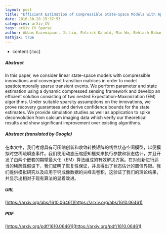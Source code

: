 ```yaml
---
layout: post
title: "Efficient Estimation of Compressible State-Space Models with Application to Calcium Signal Deconvolution"
date: 2016-10-20 15:37:53
categories: arXiv_CV
tags: arXiv_CV Sparse
author: Abbas Kazemipour, Ji Liu, Patrick Kanold, Min Wu, Behtash Babadi
mathjax: true
---
```


* content
{:toc}

##### Abstract
In this paper, we consider linear state-space models with compressible innovations and convergent transition matrices in order to model spatiotemporally sparse transient events. We perform parameter and state estimation using a dynamic compressed sensing framework and develop an efficient solution consisting of two nested Expectation-Maximization (EM) algorithms. Under suitable sparsity assumptions on the innovations, we prove recovery guarantees and derive confidence bounds for the state estimates. We provide simulation studies as well as application to spike deconvolution from calcium imaging data which verify our theoretical results and show significant improvement over existing algorithms.

##### Abstract (translated by Google)
在本文中，我们考虑具有可压缩创新和收敛转换矩阵的线性状态空间模型，以便模拟时空稀疏瞬态事件。我们使用动态压缩感知框架来执行参数和状态估计，并且开发了由两个嵌套的期望最大化（EM）算法组成的有效解决方案。在对创新进行适当的稀疏性假设下，我们证明了恢复性保证，并且得出了状态估计的置信界限。我们提供模拟研究以及应用于钙成像数据的尖峰去卷积，这验证了我们的理论结果，并显示出相对于现有算法的显着改进。

##### URL
[https://arxiv.org/abs/1610.06461](https://arxiv.org/abs/1610.06461)

##### PDF
[https://arxiv.org/pdf/1610.06461](https://arxiv.org/pdf/1610.06461)

